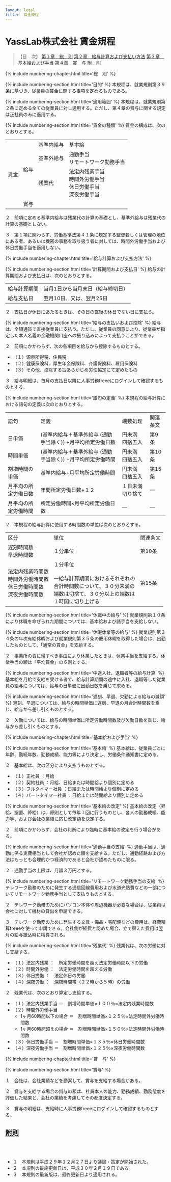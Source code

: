 ```yaml
---
layout: legal
title:  賃金規程
---
```


# YassLab株式会社 賃金規程

> 【目　次】
> [第１章　総　則](#1-総%E3%80%80則)
> [第２章　給与計算および支払い方法](#2-給与計算および支払方法)
> [第３章　基本給および手当](#3-基本給および手当)
> [第４章　賞　与](#4-賞%E3%80%80与)
> [附　則](#附則)

{% include numbering-chapter.html title='総　則' %}

{% include numbering-section.html title='目的' %}
本規程は、就業規則第３９条に基づき、従業員の賃金に関する事項を定めるものである。

{% include numbering-section.html title='適用範囲' %}
本規程は、就業規則第２条に定める全ての従業員に対し適用する。ただし、第４章の賞与に関する規定は正社員のみに適用する。

{% include numbering-section.html title='賃金の種類' %}
賃金の構成は、次のとおりとする。

<table class="table text-center table-bordered">
  <tr>
    <td rowspan="4">賃金</td>
    <td rowspan="3">給与</td>
    <td>基準内給与</td>
    <td>基本給</td>
  </tr>
  <tr>
    <td>基準外給与</td>
    <td>
      通勤手当<br>
      リモートワーク勤務手当<br>
    </td>
  </tr>
  <tr>
    <td>残業代</td>
    <td>
      法定内残業手当<br>
      時間外労働手当<br>
      休日労働手当<br>
      深夜労働手当
    </td>
  </tr>
  <tr>
    <td colspan="3">賞与</td>
  </tr>
</table>


２　前項に定める基準内給与は残業代の計算の基礎とし、基準外給与は残業代の計算の基礎としない。

３　第１項に関わらず、労働基準法第４１条に規定する監督若しくは管理の地位にある者、あるいは機密の事務を取り扱う者に対しては、時間外労働手当および休日労働手当を適用しない。


{% include numbering-chapter.html title='給与計算および支払方法' %}

{% include numbering-section.html title='計算期間および支払日' %}
給与の計算期間および支払日は、次のとおりとする。

<table class="table text-center table-bordered">
  <tr>
    <td>給与計算期間</td>
    <td>当月1日から当月末日（給与締切日）</td>
  </tr>
  <tr>
    <td>給与支払日</td>
    <td>翌月10日、又は、翌月25日</td>
  </tr>
</table>


２　支払日が休日にあたるときは、その日の直後の休日でない日に支払う。

{% include numbering-section.html title='給与の支払いおよび控除' %}
給与は、全額通貨で直接従業員に支払う。ただし、従業員の同意により、従業員が指定した本人名義の金融機関口座への振り込みによって支払うことができる。

２　前項にかかわらず、次の各項目を給与から控除するものとする。
- （１）源泉所得税、住民税
- （２）健康保険料、厚生年金保険料、介護保険料、雇用保険料
- （３）その他、控除する旨あらかじめ労使協定にて定めたもの

３　給与明細は、毎月の支払日以降に人事労務freeeにログインして確認するものとする。

{% include numbering-section.html title='語句の定義' %}
本規程の給与計算における語句の定義は次のとおりとする。

<table class="table text-center table-bordered">
  <tr>
    <td>語句</td>
    <td>定義</td>
    <td>端数処理</td>
    <td>関連条文</td>
  </tr>
  <tr>
    <td>日単価</td>
    <td>(基準内給与＋基準外給与 (通勤手当除く)) ÷月平均所定労働日数</td>
    <td>円未満<br>四捨五入</td>
    <td>第9条</td>
  </tr>
  <tr>
    <td>時間単価</td>
    <td>(基準内給与＋基準外給与 (通勤手当除く)) ÷月平均所定労働時間</td>
    <td>円未満<br>四捨五入</td>
    <td>第10条</td>
  </tr>
  <tr>
    <td>割増時間の単価</td>
    <td>基準内給与÷月平均所定労働時間</td>
    <td>円未満<br>四捨五入</td>
    <td>第15条</td>
  </tr>
  <tr>
    <td>月平均の所定労働日数</td>
    <td>年間所定労働日数÷１２</td>
    <td>１日未満切り捨て</td>
    <td>—</td>
  </tr>
  <tr>
    <td>月平均の所定労働時間</td>
    <td>所定労働時間×月平均所定労働日数</td>
    <td>—</td>
    <td>—</td>
  </tr>
</table>


２　本規程の給与計算に使用する時間数の単位は次のとおりとする。

<table class="table text-center table-bordered">
  <tr>
    <td>区分</td>
    <td>単位</td>
    <td>関連条文</td>
  </tr>
  <tr>
    <td>
      遅刻時間数<br>
      早退時間数
    </td>
    <td>１分単位</td>
    <td>第10条</td>
  </tr>
  <tr>
    <td>
      法定内残業時間数<br>
      時間外労働時間数<br>
      休日労働時間数<br>
      深夜労働時間数<br>
    </td>
    <td>
      １分単位<br>
      <br>
      一給与計算期間におけるそれぞれの<br>
      合計時間数について、３０分未満の<br>
      端数は切捨て、３０分以上の端数は<br>
      １時間に切り上げる</td>
    <td>第15条</td>
  </tr>
</table>

{% include numbering-section.html title='休職中の給与' %}
就業規則第１０条により休職を命ぜられた期間については、基本給および諸手当を支給しない。

{% include numbering-section.html title='休暇休業等の給与' %}
就業規則第３４条の年次有給休暇および就業規則第３５条の慶弔休暇を取得した場合は、出勤したものとして、「通常の賃金」を支給する。

２　事業所の責に帰すべき事由により休業したときは、休業手当を支給する。休業手当の額は「平均賃金」の６割とする。

{% include numbering-section.html title='中途入社、退職者等の給与計算' %}
基本給を月給で支給を受ける者で、給与計算期間の途中に入社、退職等した従業員の給与については、給与の日単価に出勤日数を乗じて求める。

{% include numbering-section.html title='遅刻、早退、欠勤による給与の減額' %}
遅刻、早退については、給与の時間単価に遅刻、早退の月合計時間数を乗じ、給与から差し引くものとする。

２　欠勤については、給与の時間単価に所定労働時間数及び欠勤日数を乗じ、給与から差し引くものとする。


{% include numbering-chapter.html title='基本給および手当' %}

{% include numbering-section.html title='基本給' %}
基本給は、従業員ごとに年齢、勤続年数、勤務成績、能力等により決定し、労働条件通知書に定める。

２　基本給は、次の区分により支払うものとする。
- （１）正社員			：月給
- （２）契約社員		：月給、日給または時間給より個別に定める
- （３）フルタイマー社員	：日給または時間給より個別に定める
- （４）パートタイマー社員	：日給または時間給より個別に定める

{% include numbering-section.html title='基本給の改定' %}
基本給の改定（昇給、据置、降給）は、原則として毎年１回に行うものとし、各人の勤務成績、能力等、および会社の業績に応じ改定額を決定する。

２　前項にかかわらず、会社の判断により臨時に基本給の改定を行う場合がある。

{% include numbering-section.html title='通勤手当の支給' %}
通勤手当は、通勤に係る実費相当として会社が認めた額を支給する。ただし、通勤経路および方法はもっとも合理的かつ経済的であると会社が認めたものに限る。　

２　通勤手当の上限は、月額３万円とする。

{% include numbering-section.html title='リモートワーク勤務手当の支給' %}
テレワーク勤務のために発生する通信回線費用および水道光熱費などの一部についてリモートワーク勤務手当として支払うものとする。

２　テレワーク勤務のためにパソコン本体や周辺機器が必要な場合は、従業員は会社に対して機材の貸出を申請できる。

３　テレワーク勤務のために発生する文具・備品・宅配便などの費用は、経費精算freeeを使って申請できる。会社側が経費と認めた場合、立て替えた費用は翌月の給与振込時に精算される。

{% include numbering-section.html title='残業代' %}
残業代は、次の労働に対し支給する。
- （１）法定内残業	：　所定労働時間を超え法定労働時間以下の労働
- （２）時間外労働	：　法定労働時間を超える労働
- （３）休日労働	：　法定休日の労働
- （４）深夜労働	：　深夜時間帯（２２時から５時）の労働

２　残業代は、次のとおり算定し支給する。
- （１）法定内残業手当	＝　割増時間単価×１００％×法定内残業時間数
- （２）時間外労働手当
  - 1ヶ月60時間以下の場合	＝　割増時間単価×１２５％×法定時間外労働時間数
  - 1ヶ月60時間超えの場合	＝　割増時間単価×１５０％×法定時間外労働時間数
- （３）休日労働手当	＝　割増時間単価×１３５％×休日労働時間数
- （４）深夜労働手当	＝　割増時間単価×１２５％×深夜労働時間数


{% include numbering-chapter.html title='賞　与' %}

{% include numbering-section.html title='賞与' %}

１　会社は、会社業績などを勘案して、賞与を支給する場合がある。

２　賞与を支給する場合の賞与の額は、社員本人の能力、勤務成績、勤務態度を評価した結果と、会社の業績を考慮してその都度決定する。

３　賞与の明細は、支給時に人事労務freeeにログインして確認するものとする。


<h2 id="附則" style="padding-bottom: 50px;"><a href="#附則">附則</a></h2>

- １　本規則は平成２９年１２月２７日より議論・策定が開始された。
- ２　本規則の最終更新日は、平成３０年２月１９日である。
- ３　本規則の最新版は、最終更新日より適用される。


